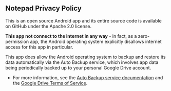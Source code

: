## Notepad Privacy Policy

This is an open source Android app and its entire source code is available on GitHub under the Apache 2.0 license.

**This app not connect to the internet in any way** - in fact, as a zero-permission app, the Android operating system explicitly disallows internet access for this app in particular.

This app does allow the Android operating system to backup and restore its data automatically via the Auto Backup service, which involves app data being periodically backed up to your personal Google Drive account.
* For more information, see the [Auto Backup service documentation](https://developer.android.com/guide/topics/data/autobackup) and the [Google Drive Terms of Service](https://www.google.com/drive/terms-of-service/).
